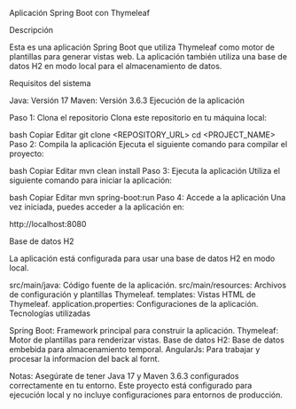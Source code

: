 Aplicación Spring Boot con Thymeleaf

Descripción

Esta es una aplicación Spring Boot que utiliza Thymeleaf como motor de plantillas para generar vistas web. La aplicación también utiliza una base de datos H2 en modo local para el almacenamiento de datos.

Requisitos del sistema

Java: Versión 17
Maven: Versión 3.6.3
Ejecución de la aplicación

Paso 1: Clona el repositorio
Clona este repositorio en tu máquina local:

bash
Copiar
Editar
git clone <REPOSITORY_URL>
cd <PROJECT_NAME>
Paso 2: Compila la aplicación
Ejecuta el siguiente comando para compilar el proyecto:

bash
Copiar
Editar
mvn clean install
Paso 3: Ejecuta la aplicación
Utiliza el siguiente comando para iniciar la aplicación:

bash
Copiar
Editar
mvn spring-boot:run
Paso 4: Accede a la aplicación
Una vez iniciada, puedes acceder a la aplicación en:

http://localhost:8080

Base de datos H2

La aplicación está configurada para usar una base de datos H2 en modo local. 


src/main/java: Código fuente de la aplicación.
src/main/resources: Archivos de configuración y plantillas Thymeleaf.
templates: Vistas HTML de Thymeleaf.
application.properties: Configuraciones de la aplicación.
Tecnologías utilizadas

Spring Boot: Framework principal para construir la aplicación.
Thymeleaf: Motor de plantillas para renderizar vistas.
Base de datos H2: Base de datos embebida para almacenamiento temporal.
AngularJs: Para trabajar y procesar la informacion del back al fornt.

Notas:
Asegúrate de tener Java 17 y Maven 3.6.3 configurados correctamente en tu entorno.
Este proyecto está configurado para ejecución local y no incluye configuraciones para entornos de producción.
